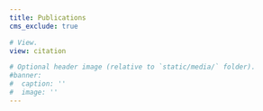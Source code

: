 ```yaml
---
title: Publications
cms_exclude: true

# View.
view: citation

# Optional header image (relative to `static/media/` folder).
#banner:
#  caption: ''
#  image: ''
---
```

